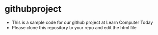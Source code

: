 # githubproject
- This is a sample code for our github project at Learn Computer Today
- Please clone  this repository to your repo and edit the html file
